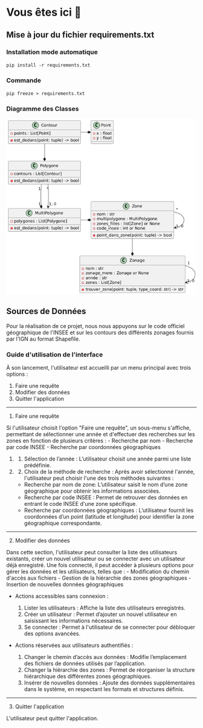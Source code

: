 # Vous êtes ici 🎯
## Mise à jour du fichier requirements.txt
### Installation mode automatique
```
pip install -r requirements.txt
```

### Commande
```
pip freeze > requirements.txt
```
### Diagramme des Classes

![Diagramme des classes](doc/diagrammes/diagramme_classes.png)

## Sources de Données

Pour la réalisation de ce projet, nous nous appuyons sur le code officiel géographique de l'INSEE et sur les contours des différents zonages fournis par l'IGN au format Shapefile.

### Guide d'utilisation de l'interface

À son lancement, l'utilisateur est accueilli par un menu principal avec trois options :
1. Faire une requête
2. Modifier des données
3. Quitter l'application

----------------------------------------------------------
1. Faire une requête

Si l'utilisateur choisit l'option "Faire une requête", un sous-menu s'affiche, permettant de sélectionner une année et d'effectuer des recherches sur les zones en fonction de plusieurs critères :
    - Recherche par nom
    - Recherche par code INSEE
    - Recherche par coordonnées géographiques

1. 1. Sélection de l’année : L’utilisateur choisit une année parmi une liste prédéfinie. 
    
1. 2. Choix de la méthode de recherche : Après avoir sélectionné l'année, l'utilisateur peut choisir l'une des trois méthodes suivantes :
    - Recherche par nom de zone: L’utilisateur saisit le nom d’une zone géographique pour obtenir les informations associées.
    - Recherche par code INSEE : Permet de retrouver des données en entrant le code INSEE d'une zone spécifique.
    - Recherche par coordonnées géographiques : L’utilisateur fournit les coordonnées d’un point (latitude et longitude) pour identifier la zone géographique correspondante.

----------------------------------------------------------
2. Modifier des données

Dans cette section, l'utilisateur peut consulter la liste des utilisateurs existants, créer un nouvel utilisateur ou se connecter avec un utilisateur déjà enregistré. Une fois connecté, il peut accéder à plusieurs options pour gérer les données et les utilisateurs, telles que :
    - Modification du chemin d'accès aux fichiers
    - Gestion de la hiérarchie des zones géographiques
    - Insertion de nouvelles données géographiques

- Actions accessibles sans connexion :
    1. Lister les utilisateurs : Affiche la liste des utilisateurs enregistrés.
    2. Créer un utilisateur : Permet d’ajouter un nouvel utilisateur en saisissant les informations nécessaires.
    3. Se connecter : Permet à l'utilisateur de se connecter pour débloquer des options avancées.

- Actions réservées aux utilisateurs authentifiés :
    1. Changer le chemin d’accès aux données : Modifie l’emplacement des fichiers de données utilisés par l’application.
    2. Changer la hiérarchie des zones : Permet de réorganiser la structure hiérarchique des différentes zones géographiques.
    3. Insérer de nouvelles données : Ajoute des données supplémentaires dans le système, en respectant les formats et structures définis.

----------------------------------------------------------
3. Quitter l'application

L'utilisateur peut quitter l'application.